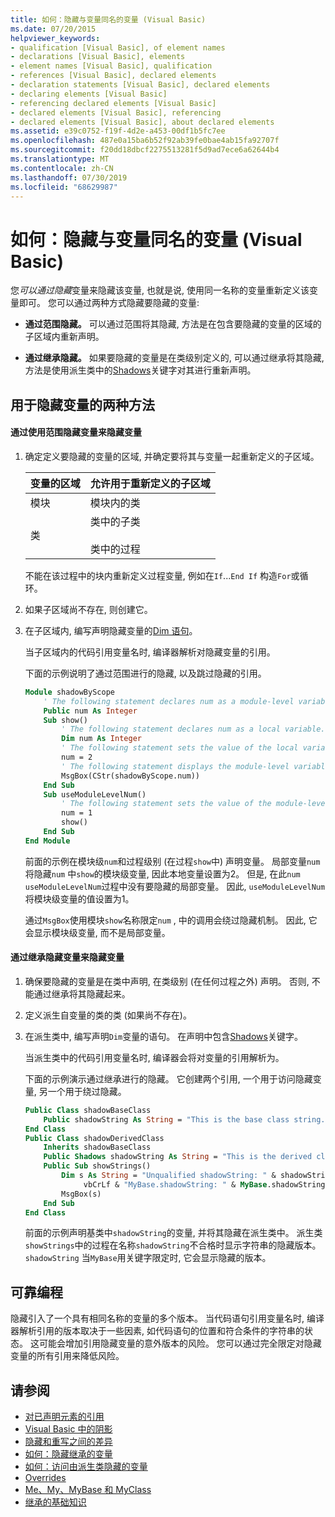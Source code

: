 ```yaml
---
title: 如何：隐藏与变量同名的变量 (Visual Basic)
ms.date: 07/20/2015
helpviewer_keywords:
- qualification [Visual Basic], of element names
- declarations [Visual Basic], elements
- element names [Visual Basic], qualification
- references [Visual Basic], declared elements
- declaration statements [Visual Basic], declared elements
- declaring elements [Visual Basic]
- referencing declared elements [Visual Basic]
- declared elements [Visual Basic], referencing
- declared elements [Visual Basic], about declared elements
ms.assetid: e39c0752-f19f-4d2e-a453-00df1b5fc7ee
ms.openlocfilehash: 487e0a15ba6b52f92ab39fe0bae4ab15fa92707f
ms.sourcegitcommit: f20dd18dbcf2275513281f5d9ad7ece6a62644b4
ms.translationtype: MT
ms.contentlocale: zh-CN
ms.lasthandoff: 07/30/2019
ms.locfileid: "68629987"
---
```

# <a name="how-to-hide-a-variable-with-the-same-name-as-your-variable-visual-basic"></a>如何：隐藏与变量同名的变量 (Visual Basic)

您*可以通过隐藏*变量来隐藏该变量, 也就是说, 使用同一名称的变量重新定义该变量即可。 您可以通过两种方式隐藏要隐藏的变量:

- **通过范围隐藏。** 可以通过范围将其隐藏, 方法是在包含要隐藏的变量的区域的子区域内重新声明。

- **通过继承隐藏。** 如果要隐藏的变量是在类级别定义的, 可以通过继承将其隐藏, 方法是使用派生类中的[Shadows](../../../../visual-basic/language-reference/modifiers/shadows.md)关键字对其进行重新声明。

## <a name="two-ways-to-hide-a-variable"></a>用于隐藏变量的两种方法

#### <a name="to-hide-a-variable-by-shadowing-it-through-scope"></a>通过使用范围隐藏变量来隐藏变量

1. 确定定义要隐藏的变量的区域, 并确定要将其与变量一起重新定义的子区域。

    |变量的区域|允许用于重新定义的子区域|
    |-----------------------|-------------------------------------------|
    |模块|模块内的类|
    |类|类中的子类<br /><br /> 类中的过程|

    不能在该过程中的块内重新定义过程变量, 例如在`If`...`End If` 构造`For`或循环。

2. 如果子区域尚不存在, 则创建它。

3. 在子区域内, 编写声明隐藏变量的[Dim 语句](../../../../visual-basic/language-reference/statements/dim-statement.md)。

    当子区域内的代码引用变量名时, 编译器解析对隐藏变量的引用。

    下面的示例说明了通过范围进行的隐藏, 以及跳过隐藏的引用。

    ```vb
    Module shadowByScope
        ' The following statement declares num as a module-level variable.
        Public num As Integer
        Sub show()
            ' The following statement declares num as a local variable.
            Dim num As Integer
            ' The following statement sets the value of the local variable.
            num = 2
            ' The following statement displays the module-level variable.
            MsgBox(CStr(shadowByScope.num))
        End Sub
        Sub useModuleLevelNum()
            ' The following statement sets the value of the module-level variable.
            num = 1
            show()
        End Sub
    End Module
    ```

    前面的示例在模块级`num`和过程级别 (在过程`show`中) 声明变量。 局部变量`num`将隐藏`num` 中`show`的模块级变量, 因此本地变量设置为2。 但是, 在此`num` `useModuleLevelNum`过程中没有要隐藏的局部变量。 因此, `useModuleLevelNum`将模块级变量的值设置为1。

    通过`MsgBox`使用模块`show`名称限定`num` , 中的调用会绕过隐藏机制。 因此, 它会显示模块级变量, 而不是局部变量。

#### <a name="to-hide-a-variable-by-shadowing-it-through-inheritance"></a>通过继承隐藏变量来隐藏变量

1. 确保要隐藏的变量是在类中声明, 在类级别 (在任何过程之外) 声明。 否则, 不能通过继承将其隐藏起来。

2. 定义派生自变量的类的类 (如果尚不存在)。

3. 在派生类中, 编写声明`Dim`变量的语句。 在声明中包含[Shadows](../../../../visual-basic/language-reference/modifiers/shadows.md)关键字。

    当派生类中的代码引用变量名时, 编译器会将对变量的引用解析为。

    下面的示例演示通过继承进行的隐藏。 它创建两个引用, 一个用于访问隐藏变量, 另一个用于绕过隐藏。

    ```vb
    Public Class shadowBaseClass
        Public shadowString As String = "This is the base class string."
    End Class
    Public Class shadowDerivedClass
        Inherits shadowBaseClass
        Public Shadows shadowString As String = "This is the derived class string."
        Public Sub showStrings()
            Dim s As String = "Unqualified shadowString: " & shadowString &
                 vbCrLf & "MyBase.shadowString: " & MyBase.shadowString
            MsgBox(s)
        End Sub
    End Class
    ```

    前面的示例声明基类中`shadowString`的变量, 并将其隐藏在派生类中。 派生类`showStrings`中的过程在名称`shadowString`不合格时显示字符串的隐藏版本。 `shadowString` 当`MyBase`用关键字限定时, 它会显示隐藏的版本。

## <a name="robust-programming"></a>可靠编程

隐藏引入了一个具有相同名称的变量的多个版本。 当代码语句引用变量名时, 编译器解析引用的版本取决于一些因素, 如代码语句的位置和符合条件的字符串的状态。 这可能会增加引用隐藏变量的意外版本的风险。 您可以通过完全限定对隐藏变量的所有引用来降低风险。

## <a name="see-also"></a>请参阅

- [对已声明元素的引用](../../../../visual-basic/programming-guide/language-features/declared-elements/references-to-declared-elements.md)
- [Visual Basic 中的阴影](../../../../visual-basic/programming-guide/language-features/declared-elements/shadowing.md)
- [隐藏和重写之间的差异](../../../../visual-basic/programming-guide/language-features/declared-elements/differences-between-shadowing-and-overriding.md)
- [如何：隐藏继承的变量](../../../../visual-basic/programming-guide/language-features/declared-elements/how-to-hide-an-inherited-variable.md)
- [如何：访问由派生类隐藏的变量](../../../../visual-basic/programming-guide/language-features/declared-elements/how-to-access-a-variable-hidden-by-a-derived-class.md)
- [Overrides](../../../../visual-basic/language-reference/modifiers/overrides.md)
- [Me、My、MyBase 和 MyClass](../../../../visual-basic/programming-guide/program-structure/me-my-mybase-and-myclass.md)
- [继承的基础知识](../../../../visual-basic/programming-guide/language-features/objects-and-classes/inheritance-basics.md)
